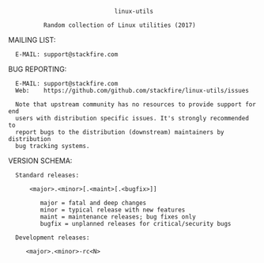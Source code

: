                                   linux-utils

              Random collection of Linux utilities (2017)

MAILING LIST:

      E-MAIL: support@stackfire.com

BUG REPORTING:

      E-MAIL: support@stackfire.com
      Web:    https://github.com/github.com/stackfire/linux-utils/issues

      Note that upstream community has no resources to provide support for end
      users with distribution specific issues. It's strongly recommended to 
      report bugs to the distribution (downstream) maintainers by distribution
      bug tracking systems. 
      
VERSION SCHEMA:

      Standard releases:

          <major>.<minor>[.<maint>[.<bugfix>]]

             major = fatal and deep changes
             minor = typical release with new features
             maint = maintenance releases; bug fixes only
             bugfix = unplanned releases for critical/security bugs

      Development releases:

         <major>.<minor>-rc<N>
